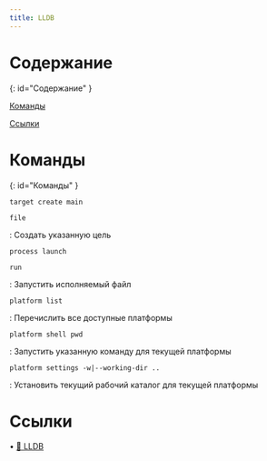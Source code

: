 ```yaml
---
title: LLDB
---
```


# Содержание #
{: id="Содержание" }

[Команды](#Команды)

[Ссылки](#Ссылки)

# Команды #
{: id="Команды" }

`target create main`

`file`

: Создать указанную цель

`process launch`

`run`

: Запустить исполняемый файл

`platform list`

: Перечислить все доступные платформы

`platform shell pwd`

: Запустить указанную команду для текущей платформы

`platform settings -w|--working-dir ..`

: Установить текущий рабочий каталог для текущей платформы

# Ссылки #

• [🐛 LLDB](https://lldb.llvm.org)

<!-- vim: set textwidth=80 colorcolumn=80: -->
